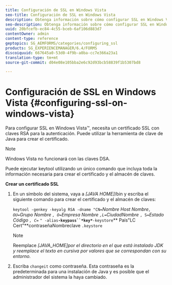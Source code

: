 ```yaml
---
title: Configuración de SSL en Windows Vista
seo-title: Configuración de SSL en Windows Vista
description: Obtenga información sobre cómo configurar SSL en Windows Vista.
seo-description: Obtenga información sobre cómo configurar SSL en Windows Vista.
uuid: 20bfcefb-ec84-4c55-bceb-6af106d883d7
contentOwner: admin
content-type: reference
geptopics: SG_AEMFORMS/categories/configuring_ssl
products: SG_EXPERIENCEMANAGER/6.4/FORMS
discoiquuid: 667645a0-53d0-4f9b-a0ba-cc7e366a23a1
translation-type: tm+mt
source-git-commit: d04e08e105bba2e6c92d93bcb58839f1b5307bd8

---
```



# Configuración de SSL en Windows Vista {#configuring-ssl-on-windows-vista}

Para configurar SSL en Windows Vista™, necesita un certificado SSL con claves RSA para la autenticación. Puede utilizar la herramienta de clave de Java para crear el certificado.

>[!NOTE]
>
>Windows Vista no funcionará con las claves DSA.

Puede ejecutar keytool utilizando un único comando que incluya toda la información necesaria para crear el certificado y el almacén de claves.

**Crear un certificado SSL**

1. En un símbolo del sistema, vaya a *[JAVA HOME]*/bin y escriba el siguiente comando para crear el certificado y el almacén de claves:

   `keytool -genkey -keyalg RSA -dname "CN=`*Nombre *Host Nombre`, OU=`*Grupo Nombre* `, O=`*Empresa Nombre *`,L=`*Ciudad******Nombre* `, S=`*Estado Código *`, C=`** `" -alias`**`-keypass``*key*`**`-keystore`** País&quot;LC Cert&quot;**contraseñaNombreclave `.keystore`

   >[!NOTE]
   >
   >Reemplace *[JAVA_HOME]por el directorio en el que está instalado JDK y reemplace el texto en cursiva por valores que se correspondan con su entorno.*

1. Escriba `changeit` como contraseña. Esta contraseña es la predeterminada para una instalación de Java y es posible que el administrador del sistema la haya cambiado.

